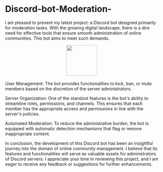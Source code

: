 # Discord-bot-Moderation-




I am pleased to present my latest project: a Discord bot designed primarily for moderation tasks. With the growing digital landscape, there is a dire need for effective tools that ensure smooth administration of online communities. This bot aims to meet such demands.
<div id="header" align="center">
  
 
  <img src="https://pipedream.com/s.v0/app_13GhGn/logo/orig" width="100" height="100" />&nbsp;
 </div>
<div
### Main Features:
  </div>
User Management: The bot provides functionalities to kick, ban, or mute members based on the discretion of the server administrators.

Server Organization: One of the standout features is the bot's ability to streamline roles, permissions, and channels. This ensures that each member has the appropriate access and permissions in line with the server's policies.

Automated Moderation: To reduce the administrative burden, the bot is equipped with automatic detection mechanisms that flag or remove inappropriate content.

In conclusion, the development of this Discord bot has been an insightful journey into the domain of online community management. I believe that its features and functionalities will serve as valuable assets for administrators of Discord servers. I appreciate your time in reviewing this project, and I am eager to receive any feedback or suggestions for further enhancements.
